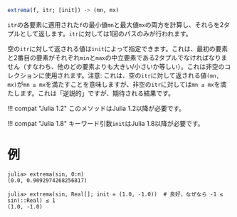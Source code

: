 ```julia
extrema(f, itr; [init]) -> (mn, mx)
```

`itr`の各要素に適用された`f`の最小値`mn`と最大値`mx`の両方を計算し、それらを2タプルとして返します。`itr`に対しては1回のパスのみが行われます。

空の`itr`に対して返される値は`init`によって指定できます。これは、最初の要素と2番目の要素がそれぞれ`min`と`max`の中立要素である2タプルでなければなりません（すなわち、他のどの要素よりも大きい/小さいか等しい）。これは非空のコレクションに使用されます。注意: これは、空の`itr`に対して返される値`(mn, mx)`が`mn ≥ mx`を満たすことを意味しますが、非空の`itr`に対しては`mn ≤ mx`を満たします。これは「逆説的」ですが、期待される結果です。

!!! compat "Julia 1.2"
    このメソッドはJulia 1.2以降が必要です。


!!! compat "Julia 1.8"
    キーワード引数`init`はJulia 1.8以降が必要です。


# 例

```jldoctest
julia> extrema(sin, 0:π)
(0.0, 0.9092974268256817)

julia> extrema(sin, Real[]; init = (1.0, -1.0))  # 良好、なぜなら -1 ≤ sin(::Real) ≤ 1
(1.0, -1.0)
```
